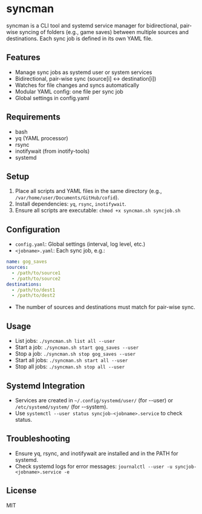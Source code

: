 # syncman

syncman is a CLI tool and systemd service manager for bidirectional, pair-wise syncing of folders (e.g., game saves) between multiple sources and destinations. Each sync job is defined in its own YAML file.

## Features
- Manage sync jobs as systemd user or system services
- Bidirectional, pair-wise sync (source[i] <-> destination[i])
- Watches for file changes and syncs automatically
- Modular YAML config: one file per sync job
- Global settings in config.yaml

## Requirements
- bash
- yq (YAML processor)
- rsync
- inotifywait (from inotify-tools)
- systemd

## Setup
1. Place all scripts and YAML files in the same directory (e.g., `/var/home/user/Documents/GitHub/cofid`).
2. Install dependencies: `yq`, `rsync`, `inotifywait`.
3. Ensure all scripts are executable: `chmod +x syncman.sh syncjob.sh`

## Configuration
- `config.yaml`: Global settings (interval, log level, etc.)
- `<jobname>.yaml`: Each sync job, e.g.:

```yaml
name: gog_saves
sources:
  - /path/to/source1
  - /path/to/source2
destinations:
  - /path/to/dest1
  - /path/to/dest2
```
- The number of sources and destinations must match for pair-wise sync.

## Usage
- List jobs: `./syncman.sh list all --user`
- Start a job: `./syncman.sh start gog_saves --user`
- Stop a job: `./syncman.sh stop gog_saves --user`
- Start all jobs: `./syncman.sh start all --user`
- Stop all jobs: `./syncman.sh stop all --user`

## Systemd Integration
- Services are created in `~/.config/systemd/user/` (for --user) or `/etc/systemd/system/` (for --system).
- Use `systemctl --user status syncjob-<jobname>.service` to check status.

## Troubleshooting
- Ensure yq, rsync, and inotifywait are installed and in the PATH for systemd.
- Check systemd logs for error messages: `journalctl --user -u syncjob-<jobname>.service -e`

## License
MIT
